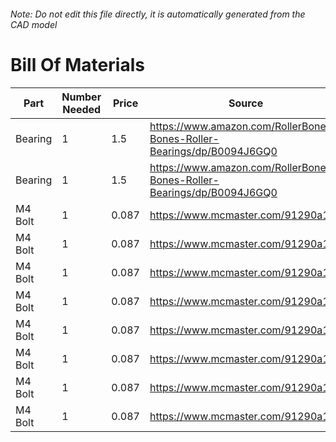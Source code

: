###### Note: Do not edit this file directly, it is automatically generated from the CAD model 
# Bill Of Materials 
 |Part|Number Needed|Price|Source| 
 |----|----------|-----|-----|
|Bearing|1|1.5|https://www.amazon.com/RollerBones-Bones-Roller-Bearings/dp/B0094J6GQ0|
|Bearing|1|1.5|https://www.amazon.com/RollerBones-Bones-Roller-Bearings/dp/B0094J6GQ0|
|M4 Bolt|1|0.087|https://www.mcmaster.com/91290a144|
|M4 Bolt|1|0.087|https://www.mcmaster.com/91290a144|
|M4 Bolt|1|0.087|https://www.mcmaster.com/91290a144|
|M4 Bolt|1|0.087|https://www.mcmaster.com/91290a144|
|M4 Bolt|1|0.087|https://www.mcmaster.com/91290a144|
|M4 Bolt|1|0.087|https://www.mcmaster.com/91290a144|
|M4 Bolt|1|0.087|https://www.mcmaster.com/91290a144|
|M4 Bolt|1|0.087|https://www.mcmaster.com/91290a144|